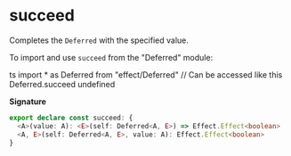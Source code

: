 # succeed

Completes the `Deferred` with the specified value.

To import and use `succeed` from the "Deferred" module:

ts
import \* as Deferred from "effect/Deferred"
// Can be accessed like this
Deferred.succeed
undefined

**Signature**

```ts
export declare const succeed: {
  <A>(value: A): <E>(self: Deferred<A, E>) => Effect.Effect<boolean>
  <A, E>(self: Deferred<A, E>, value: A): Effect.Effect<boolean>
}
```
